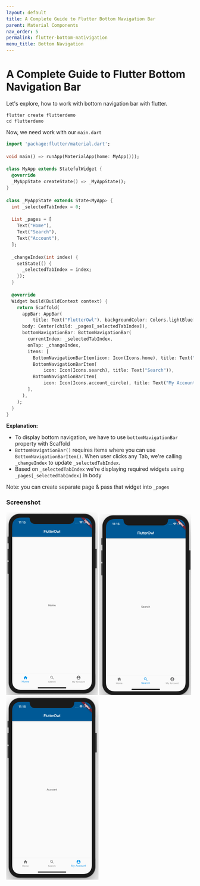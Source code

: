 ```yaml
---
layout: default
title: A Complete Guide to Flutter Bottom Navigation Bar
parent: Material Components
nav_order: 5
permalink: flutter-bottom-nativigation
menu_title: Bottom Navigation
---
```


# A Complete Guide to Flutter Bottom Navigation Bar

Let's explore, how to work with bottom navigation bar with flutter.

    flutter create flutterdemo
    cd flutterdemo

Now, we need work with our `main.dart`

```dart
import 'package:flutter/material.dart';

void main() => runApp(MaterialApp(home: MyApp()));

class MyApp extends StatefulWidget {
  @override
  _MyAppState createState() => _MyAppState();
}

class _MyAppState extends State<MyApp> {
  int _selectedTabIndex = 0;

  List _pages = [
    Text("Home"),
    Text("Search"),
    Text("Account"),
  ];

  _changeIndex(int index) {
    setState(() {
      _selectedTabIndex = index;
    });
  }

  @override
  Widget build(BuildContext context) {
    return Scaffold(
      appBar: AppBar(
          title: Text("FlutterOwl"), backgroundColor: Colors.lightBlue[900]),
      body: Center(child: _pages[_selectedTabIndex]),
      bottomNavigationBar: BottomNavigationBar(
        currentIndex: _selectedTabIndex,
        onTap: _changeIndex,
        items: [
          BottomNavigationBarItem(icon: Icon(Icons.home), title: Text("Home")),
          BottomNavigationBarItem(
              icon: Icon(Icons.search), title: Text("Search")),
          BottomNavigationBarItem(
              icon: Icon(Icons.account_circle), title: Text("My Account")),
        ],
      ),
    );
  }
}
```

**Explanation:**

- To display bottom navigation, we have to use `bottomNavigationBar` property with Scaffold
- `BottomNavigationBar()` requires items where you can use `BottomNavigationBarItem()`. When user clicks any Tab, we're calling `_changeIndex` to update `_selectedTabIndex`. 
- Based on `_selectedTabIndex` we're displaying required widgets using `_pages[_selectedTabIndex]` in body

Note: you can create separate page & pass that widget into `_pages`


### Screenshot

<img src="/assets/images/screenshots/components/flutter-bottom-navigation-example1.png"> <img src="/assets/images/screenshots/components/flutter-bottom-navigation-example2.png"> <img src="/assets/images/screenshots/components/flutter-bottom-navigation-example3.png">
